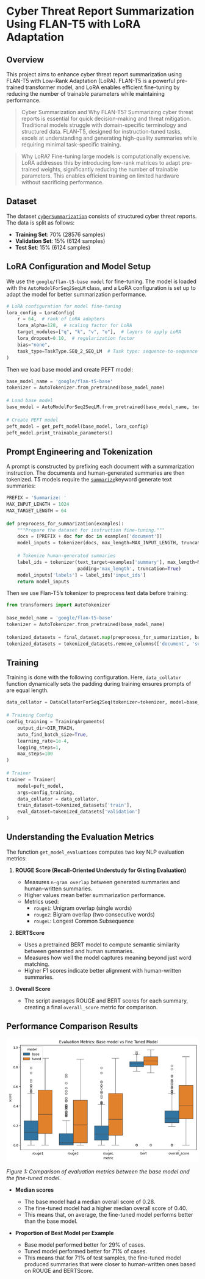 # Cyber Threat Report Summarization Using FLAN-T5 with LoRA Adaptation

## Overview
This project aims to enhance cyber threat report summarization using FLAN-T5 with Low-Rank Adaptation (LoRA). FLAN-T5 is a powerful pre-trained transformer model, and LoRA enables efficient fine-tuning by reducing the number of trainable parameters while maintaining performance.

> Cyber Summarization and Why FLAN-T5? 
Summarizing cyber threat reports is essential for quick decision-making and threat mitigation. Traditional models struggle with domain-specific terminology and structured data. FLAN-T5, designed for instruction-tuned tasks, excels at understanding and generating high-quality summaries while requiring minimal task-specific training.

> Why LoRA?
Fine-tuning large models is computationally expensive. LoRA addresses this by introducing low-rank matrices to adapt pre-trained weights, significantly reducing the number of trainable parameters. This enables efficient training on limited hardware without sacrificing performance.

## Dataset

The dataset [`cyberSummarization`](https://huggingface.co/datasets/JamesLin0219/cyberSummarization) consists of structured cyber threat reports. The data is split as follows:
- **Training Set**: 70% (28576 samples)
- **Validation Set**: 15% (6124 samples)
- **Test Set**: 15% (6124 samples)

## LoRA Configuration and Model Setup

We use the `google/flan-t5-base model` for fine-tuning. The model is loaded with the `AutoModelForSeq2SeqLM` class, and a LoRA configuration is set up to adapt the model for better summarization performance.

```python
# LoRA configuration for model fine-tuning
lora_config = LoraConfig(
    r = 64,  # rank of LoRA adapters
    lora_alpha=128,  # scaling factor for LoRA
    target_modules=["q", "k", "v", "o"],  # layers to apply LoRA
    lora_dropout=0.10,  # regularization factor
    bias="none",
    task_type=TaskType.SEQ_2_SEQ_LM  # Task type: sequence-to-sequence language modeling
)
```

Then we load base model and create PEFT model:

```python
base_model_name = 'google/flan-t5-base'
tokenizer = AutoTokenizer.from_pretrained(base_model_name)

# Load base model
base_model = AutoModelForSeq2SeqLM.from_pretrained(base_model_name, torch_dtype=torch.bfloat16, device_map='auto')

# Create PEFT model
peft_model = get_peft_model(base_model, lora_config)
peft_model.print_trainable_parameters()
```


## Prompt Engineering and Tokenization

A prompt is constructed by prefixing each document with a summarization instruction. The documents and human-generated summaries are then tokenized. T5 models require the [`summarize`](https://thecleverprogrammer.com/2024/10/07/text-summarization-model-using-llms/#:~:text=The%20%E2%80%9Csummarize%3A%E2%80%9D%20prefix%20for,summary%20of%20the%20input%20text.)keyword generate text summaries:

```python
PREFIX = 'Summarize: '
MAX_INPUT_LENGTH = 1024
MAX_TARGET_LENGTH = 64

def preprocess_for_summarization(examples):
    """Prepare the dataset for instruction fine-tuning."""
    docs = [PREFIX + doc for doc in examples['document']]
    model_inputs = tokenizer(docs, max_length=MAX_INPUT_LENGTH, truncation=True)
    
    # Tokenize human-generated summaries
    label_ids = tokenizer(text_target=examples['summary'], max_length=MAX_TARGET_LENGTH,
                          padding='max_length', truncation=True)
    model_inputs['labels'] = label_ids['input_ids']
    return model_inputs
```

Then we use Flan-T5’s tokenizer to preprocess text data before training:

```python
from transformers import AutoTokenizer

base_model_name = 'google/flan-t5-base'
tokenizer = AutoTokenizer.from_pretrained(base_model_name)

tokenized_datasets = final_dataset.map(preprocess_for_summarization, batched=True)
tokenized_datasets = tokenized_datasets.remove_columns(['document', 'summary', 'id'])
```

## Training

Training is done with the following configuration. Here, `data_collator` function dynamically sets the padding during training ensures prompts of are equal length.

```python
data_collator = DataCollatorForSeq2Seq(tokenizer=tokenizer, model=base_model)

# Training Config
config_training = TrainingArguments(
    output_dir=DIR_TRAIN,
    auto_find_batch_size=True,
    learning_rate=1e-4,
    logging_steps=1,
    max_steps=100
)

# Trainer
trainer = Trainer(
    model=peft_model,
    args=config_training,
    data_collator = data_collator,
    train_dataset=tokenized_datasets['train'],
    eval_dataset=tokenized_datasets['validation']
)
```



## Understanding the Evaluation Metrics

The function `get_model_evaluations` computes two key NLP evaluation metrics:  

1. **ROUGE Score (Recall-Oriented Understudy for Gisting Evaluation)**  
   - Measures `n-gram overlap` between generated summaries and human-written summaries.  
   - Higher values mean better summarization performance.
   - Metrics used:  
     - `rouge1`: Unigram overlap (single words)  
     - `rouge2`: Bigram overlap (two consecutive words)  
     - `rougeL`: Longest Common Subsequence  

2. **BERTScore**  
   - Uses a pretrained BERT model to compute semantic similarity between generated and human summaries.  
   - Measures how well the model captures meaning beyond just word matching.  
   - Higher F1 scores indicate better alignment with human-written summaries.  

3. **Overall Score**  
   - The script averages ROUGE and BERT scores for each summary, creating a final `overall_score` metric for comparison.  



## Performance Comparison Results

![Performance Comparison](performance_comparison.png)

*Figure 1: Comparison of evaluation metrics between the base model and the fine-tuned model.*

- **Median scores**  
  - The base model had a median overall score of 0.28.  
  - The fine-tuned model had a higher median overall score of 0.40.  
  - This means that, on average, the fine-tuned model performs better than the base model.  

- **Proportion of Best Model per Example**  
  - Base model performed better for 29% of cases.  
  - Tuned model performed better for 71% of cases.
  - This means that for 71% of test samples, the fine-tuned model produced summaries that were closer to human-written ones based on ROUGE and BERTScore.  


